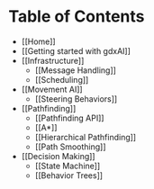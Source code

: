 # Table of Contents

* [[Home]]
* [[Getting started with gdxAI]]
* [[Infrastructure]]
  - [[Message Handling]]
  - [[Scheduling]]
* [[Movement AI]]
  - [[Steering Behaviors]]
* [[Pathfinding]]
  - [[Pathfinding API]]
  - [[A*]]
  - [[Hierarchical Pathfinding]]
  - [[Path Smoothing]]
* [[Decision Making]]
  - [[State Machine]]
  - [[Behavior Trees]]